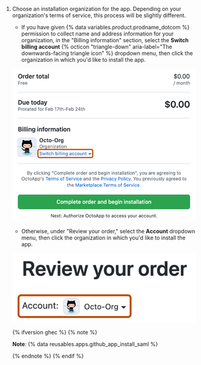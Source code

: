 1. Choose an installation organization for the app. Depending on your organization's terms of service, this process will be slightly different.

     * If you have given {% data variables.product.prodname_dotcom %} permission to collect name and address information for your organization, in the "Billing information" section, select the **Switch billing account** {% octicon "triangle-down" aria-label="The downwards-facing triangle icon" %} dropdown menu, then click the organization in which you'd like to install the app.

    ![Screenshot of the {% data variables.product.prodname_marketplace %} app purchase screen. A collapsed blue dropdown menu labeled "Switch billing account" is outlined in dark orange.](/assets/images/help/marketplace/marketplace-confirm-org.png)

     * Otherwise, under "Review your order," select the **Account** dropdown menu, then click the organization in which you'd like to install the app.

    ![Screenshot of the {% data variables.product.prodname_marketplace %} app purchase screen. A collapsed gray dropdown menu labeled "Account" is outlined in dark orange.](/assets/images/help/marketplace/marketplace-confirm-org-no-org-details.png)

   {% ifversion ghec %}
   {% note %}

   **Note**: {% data reusables.apps.github_app_install_saml %}

   {% endnote %}
   {% endif %}
